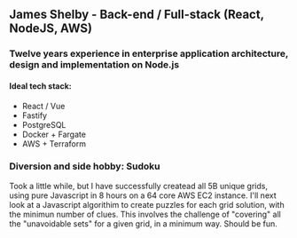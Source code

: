 ## James Shelby - Back-end / Full-stack (React, NodeJS, AWS)
### Twelve years experience in enterprise application architecture, design and implementation on Node.js
#### Ideal tech stack:
- React / Vue
- Fastify
- PostgreSQL
- Docker + Fargate
- AWS + Terraform
  
### Diversion and side hobby: Sudoku
Took a little while, but I have successfully createad all 5B unique grids, using pure Javascript in 8 hours on a 64 core AWS EC2 instance.
I'll next look at a Javascript algorithim to create puzzles for each grid solution, with the minimun number of clues.
This involves the challenge of "covering" all the "unavoidable sets" for a given grid, in a minimum way.
Should be fun.
